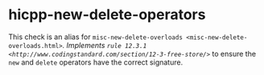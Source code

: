 hicpp-new-delete-operators
==========================

This check is an alias for
`misc-new-delete-overloads <misc-new-delete-overloads.html>`*.
Implements
`rule 12.3.1 <http://www.codingstandard.com/section/12-3-free-store/>`*
to ensure the `new` and `delete` operators have the correct signature.
